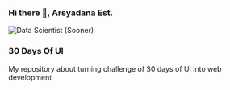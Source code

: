 ### Hi there 👋, Arsyadana Est.

![*Data Scientist (Sooner)*](https://miro.medium.com/max/3200/1*0KFB17_NGTPB0XWyc4BSgQ.jpeg)

### 30 Days Of UI
My repository about turning challenge of 30 days of UI into web development
